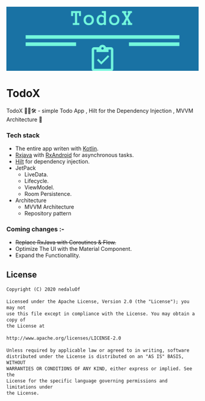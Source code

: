 ![Logo](/art/header.png)
# TodoX
TodoX 🏋🏽🛠  - simple Todo App  , Hilt for the Dependency Injection , MVVM Architecture 💉

### Tech stack
- The entire app writen with [Kotlin](https://kotlinlang.org/).
- [Rxjava](https://github.com/ReactiveX/RxJava) with [RxAndroid](https://github.com/ReactiveX/RxAndroid) for asynchronous tasks.
- [Hilt](https://developer.android.com/training/dependency-injection/hilt-android) for dependency injection.
- JetPack
  - LiveData.
  - Lifecycle.
  - ViewModel.
  - Room Persistence.
- Architecture
  - MVVM Architecture 
  - Repository pattern
  
 ### Coming changes :-
 - ~~Replace RxJava with Coroutines & Flow.~~
 - Optimize The UI with the Material Component.
 - Expand the Functionallity.
 
 ## License

	Copyright (C) 2020 nedaluOf
	
	Licensed under the Apache License, Version 2.0 (the "License"); you may not
	use this file except in compliance with the License. You may obtain a copy of
	the License at
	
	http://www.apache.org/licenses/LICENSE-2.0
	
	Unless required by applicable law or agreed to in writing, software
	distributed under the License is distributed on an "AS IS" BASIS, WITHOUT
	WARRANTIES OR CONDITIONS OF ANY KIND, either express or implied. See the
	License for the specific language governing permissions and limitations under
	the License.
